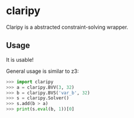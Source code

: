 # claripy

Claripy is a abstracted constraint-solving wrapper.

## Usage

It is usable!

General usage is similar to z3:

```python
>>> import claripy
>>> a = claripy.BVV(3, 32)
>>> b = claripy.BVS('var_b', 32)
>>> s = claripy.Solver()
>>> s.add(b > a)
>>> print(s.eval(b, 1))[0]
```
